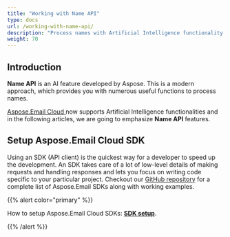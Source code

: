 ```yaml
---
title: "Working with Name API"
type: docs
url: /working-with-name-api/
description: "Process names with Artificial Intelligence functionality called Name API by using Aspose.Email Cloud API."
weight: 70
---
```


## **Introduction**
**Name API** is an AI feature developed by Aspose. This is a modern approach, which provides you with numerous useful functions to process names.

[Aspose.Email Cloud ](https://products.aspose.cloud/email/family)now supports Artificial Intelligence functionalities and in the following articles, we are going to emphasize **Name API** features.
## **Setup Aspose.Email Cloud SDK**
Using an SDK (API client) is the quickest way for a developer to speed up the development. An SDK takes care of a lot of low-level details of making requests and handling responses and lets you focus on writing code specific to your particular project. Checkout our [GitHub repository](https://github.com/aspose-email-cloud) for a complete list of Aspose.Email SDKs along with working examples.

{{% alert color="primary" %}} 

How to setup Aspose.Email Cloud SDKs: [**SDK setup**](/sdk-setup/).

{{% /alert %}} 

